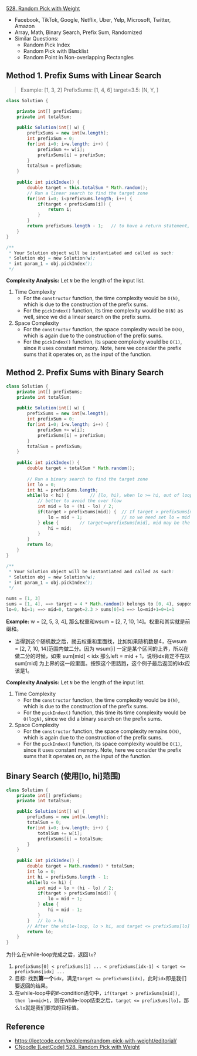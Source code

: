 [528. Random Pick with Weight](https://leetcode.com/problems/random-pick-with-weight/)

* Facebook, TikTok, Google, Netflix, Uber, Yelp, Microsoft, Twitter, Amazon
* Array, Math, Binary Search, Prefix Sum, Randomized
* Similar Questions:
    * Random Pick Index
    * Random Pick with Blacklist
    * Random Point in Non-overlapping Rectangles
    

## Method 1. Prefix Sums with Linear Search
> Example:    [1, 3, 2]
> PrefixSums: [1, 4, 6]
> target=3.5: [N, Y, ]
```java 
class Solution {

    private int[] prefixSums;
    private int totalSum;
    
    public Solution(int[] w) {
        prefixSums = new int[w.length];
        int prefixSum = 0;
        for(int i=0; i<w.length; i++) {
            prefixSum += w[i];
            prefixSums[i] = prefixSum;
        }
        totalSum = prefixSum;
    }
    
    public int pickIndex() {
        double target = this.totalSum * Math.random();
        // Run a linear search to find the target zone
        for(int i=0; i<prefixSums.length; i++) {
            if(target < prefixSums[i]) {
                return i;
            }
        }
        return prefixSums.length - 1;   // to have a return statement, though this should never happen.
    }
}

/**
 * Your Solution object will be instantiated and called as such:
 * Solution obj = new Solution(w);
 * int param_1 = obj.pickIndex();
 */
```
**Complexity Analysis:**
Let `N` be the length of the input list.
1. Time Complexity
    * For the `constructor` function, the time complexity would be `O(N)`, which is due to the construction of the prefix sums.
    * For the `pickIndex()` function, its time complexity would be `O(N)` as well, since we did a linear search on the prefix sums.
2. Space Complexity
    * For the `constructor` function, the space complexity would be `O(N)`, which is again due to the construction of the prefix sums.
    * For the `pickIndex()` function, its space complexity would be `O(1)`, since it uses constant memory. Note, here we consider the prefix sums that it operates on, as the input of the function.


## Method 2. Prefix Sums with Binary Search
```java 
class Solution {
    private int[] prefixSums;
    private int totalSum;
    
    public Solution(int[] w) {
        prefixSums = new int[w.length];
        int prefixSum = 0;
        for(int i=0; i<w.length; i++) {
            prefixSum += w[i];
            prefixSums[i] = prefixSum;
        }
        totalSum = prefixSum;
    }
    
    public int pickIndex() {
        double target = totalSum * Math.random();
        
        // Run a binary search to find the target zone
        int lo = 0;
        int hi = prefixSums.length;
        while(lo < hi) {        // [lo, hi), when lo >= hi, out of loop
            // better to avoid the over flow
            int mid = lo + (hi - lo) / 2;
            if(target > prefixSums[mid]) {  // If target > prefixSums[mid], then mid is not the value that we want,
                lo = mid + 1;               // so we need set lo = mid + 1
            } else {        // target<=prefixSums[mid], mid may be the value we want, so we need set hi = mid
                hi = mid;
            }
        }
        return lo;
    }
}

/**
 * Your Solution object will be instantiated and called as such:
 * Solution obj = new Solution(w);
 * int param_1 = obj.pickIndex();
 */
```

```Java
nums = [1, 3]
sums = [1, 4], ==> target = 4 * Math.random() belongs to [0, 4), suppose 2.3
lo=0, hi=1; ==> mid=0, target=2.3 > sums[0]=1 ==> lo=mid+1=0+1=1
```

**Example:** w = [2, 5, 3, 4], 那么权重和wsum = [2, 7, 10, 14]。权重和其实就是前缀和。
* 当得到这个随机数之后，就去权重和里面找，比如如果随机数是4，在wsum = [2, 7, 10, 14]范围内做二分。因为 wsum[i] 一定是某个区间的上界，所以在做二分的时候，如果 sum[mid] < idx 那么left = mid + 1，说明idx肯定不在以 sum[mid] 为上界的这一段里面。按照这个思路跑，这个例子最后返回的idx应该是1。


**Complexity Analysis:**
Let `N` be the length of the input list.
1. Time Complexity
    * For the `constructor` function, the time complexity would be `O(N)`, which is due to the construction of the prefix sums.
    * For the `pickIndex()` function, this time its time complexity would be `O(log⁡N)`, since we did a binary search on the prefix sums.
2. Space Complexity
    * For the `constructor` function, the space complexity remains `O(N)`, which is again due to the construction of the prefix sums.
    * For the `pickIndex()` function, its space complexity would be `O(1)`, since it uses constant memory. Note, here we consider the prefix sums that it operates on, as the input of the function.


## Binary Search (使用[lo, hi]范围)
```java
class Solution {
    private int[] prefixSums;
    private int totalSum;

    public Solution(int[] w) {
        prefixSums = new int[w.length];
        totalSum = 0;
        for(int i=0; i<w.length; i++) {
            totalSum += w[i];
            prefixSums[i] = totalSum;
        }
    }
    
    public int pickIndex() {
        double target = Math.random() * totalSum;
        int lo = 0;
        int hi = prefixSums.length - 1;
        while(lo <= hi) {
            int mid = lo + (hi - lo) / 2;
            if(target > prefixSums[mid]) {
                lo = mid + 1;
            } else {
                hi = mid - 1;
            }
        }   // lo > hi
        // After the while-loop, lo > hi, and target <= prefixSums[lo] since the if-condition (target > prefixSums[mid])
        return lo;
    }
}
```
为什么在while-loop完成之后，返回`lo`?
1. `prefixSums[0] < prefixSums[1] ... < prefixSums[idx-1] < target <= prefixSums[idx] ...`
2. 目标: 找到**第一个**`idx`，满足`target <= prefixSums[idx]`，此时`idx`即是我们要返回的结果。
3. 在while-loop中的if-condition语句中，`if(target > prefixSums[mid]), then lo=mid+1`，则在while-loop结束之后，`target <= prefixSums[lo]`，那么`lo`就是我们要找的目标值。


## Reference
* https://leetcode.com/problems/random-pick-with-weight/editorial/
* [CNoodle [LeetCode] 528. Random Pick with Weight](https://www.cnblogs.com/cnoodle/p/13054334.html)

